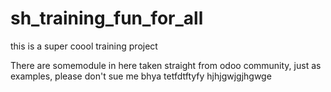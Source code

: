 # sh_training_fun_for_all
this is a super coool training project 

There are somemodule in here taken straight from odoo community, just as examples, please don't sue me
bhya 
tetfdtftyfy
hjhjgwjgjhgwge
